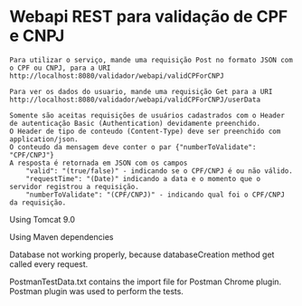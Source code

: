 # Webapi REST para validação de CPF e CNPJ
    Para utilizar o serviço, mande uma requisição Post no formato JSON com o CPF ou CNPJ, para a URI
    http://localhost:8080/validador/webapi/validCPForCNPJ
    
    Para ver os dados do usuario, mande uma requisição Get para a URI
    http://localhost:8080/validador/webapi/validCPForCNPJ/userData
    
    Somente são aceitas requisições de usuários cadastrados com o Header de autenticação Basic (Authentication) devidamente preenchido.
    O Header de tipo de conteudo (Content-Type) deve ser preenchido com application/json.
    O conteudo da mensagem deve conter o par {"numberToValidate": "CPF/CNPJ"}
    A resposta é retornada em JSON com os campos
        "valid": "(true/false)" - indicando se o CPF/CNPJ é ou não válido.
        "requestTime": "(Date)" indicando a data e o momento que o servidor registrou a requisição.
        "numberToValidate": "(CPF/CNPJ)" - indicando qual foi o CPF/CNPJ da requisição.
        
   Using Tomcat 9.0
   
   Using Maven dependencies
   
   Database not working properly, because databaseCreation method get called every request.
   
   PostmanTestData.txt contains the import file for Postman Chrome plugin. Postman plugin was used to perform the tests.
